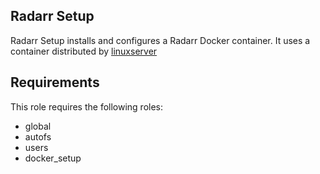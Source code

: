 Radarr Setup
----------

Radarr Setup installs and configures a Radarr Docker container. It uses a container distributed by [linuxserver](https://hub.docker.com/r/linuxserver/radarr)

Requirements
------------

This role requires the following roles:

- global
- autofs
- users
- docker_setup
